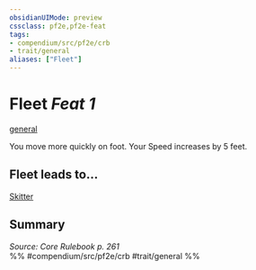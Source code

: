 ```yaml
---
obsidianUIMode: preview
cssclass: pf2e,pf2e-feat
tags:
- compendium/src/pf2e/crb
- trait/general
aliases: ["Fleet"]
---
```

# Fleet  *Feat 1*  
[general](/rules/traits/general.md)  


You move more quickly on foot. Your Speed increases by 5 feet.

## Fleet leads to...

[Skitter](/compendium/feats/skitter-apg.md)

## Summary

*Source: Core Rulebook p. 261*  
%% #compendium/src/pf2e/crb #trait/general %%